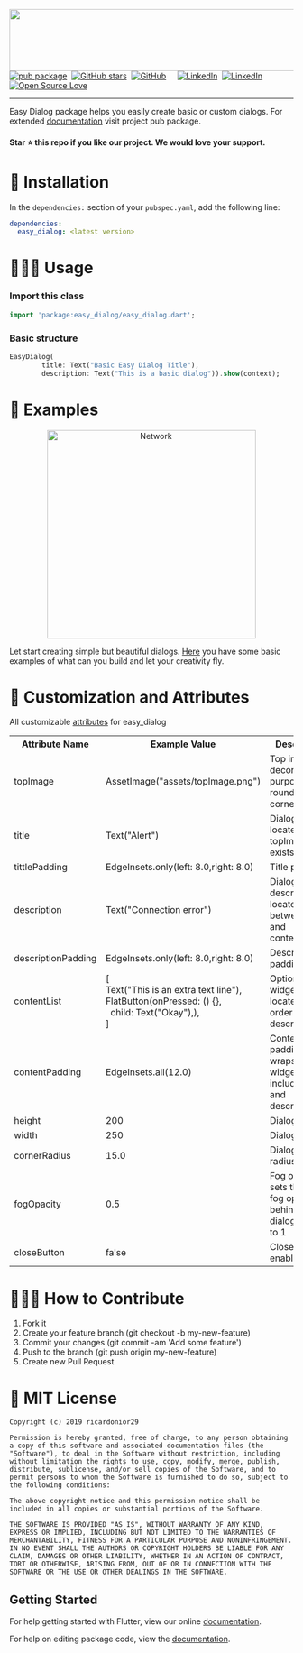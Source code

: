 <img src="https://raw.githubusercontent.com/ricardonior29/easy_dialog/master/example/assets/topImage.png" width="510" height="110" /><br>
[![pub package](https://img.shields.io/pub/v/easy_dialog.svg?color=orange&logo=flutter&logoColor=white)](https://pub.dartlang.org/packages/easy_dialog)&nbsp; [![GitHub stars](https://img.shields.io/github/stars/ricardonior29/easy_dialog.svg?color=blue&label=Stars&logo=GitHub)](https://github.com/ricardonior29/easy_dialog)&nbsp; [![GitHub](https://img.shields.io/github/license/ricardonior29/easy_dialog.svg?color=darkred&label=License)](https://github.com/ricardonior29/easy_dialog/blob/master/LICENSE) &nbsp; &nbsp; [![LinkedIn](https://img.shields.io/badge/LinkedIn-RN-informational.svg?logo=LinkedIn&color=0077b5)](https://www.linkedin.com/in/ricardo-ni%C3%B1o-113507183/)&nbsp; [![LinkedIn](https://img.shields.io/badge/LinkedIn-JD-informational.svg?logo=LinkedIn&color=0077b5)](https://www.linkedin.com/in/javier-duarte-269b82181/)
<br>[![Open Source Love](https://badges.frapsoft.com/os/v3/open-source.png?v=103)](https://opensource.org/) 

[comment]: # (https://github.com/ellerbrock/open-source-badges/)

---
Easy Dialog package helps you easily create basic or custom dialogs.
For extended  [documentation](https://pub.dartlang.org/documentation/easy_dialog/latest/easy_dialog/easy_dialog-library.html) visit project pub package.

#### Star ⭐  this repo if you like our project. We would love your support.

# 🔧 Installation
In the `dependencies:` section of your `pubspec.yaml`, add the following line:

```yaml
dependencies:
  easy_dialog: <latest version>
```

# 👨🏻‍💻 Usage

### Import this class

```dart
import 'package:easy_dialog/easy_dialog.dart';
```
### Basic structure
```dart
EasyDialog(
        title: Text("Basic Easy Dialog Title"),
        description: Text("This is a basic dialog")).show(context);
```

# 📲 Examples

<div style="text-align:center"><img src="https://raw.githubusercontent.com/ricardonior29/easy_dialog/master/example/assets/examples_gif.gif" align = "" height = "370" alt="Network"></div>

Let start creating simple but beautiful dialogs. [Here](https://github.com/ricardonior29/easy_dialog/tree/master/example) you have some basic examples of what can you build and let your creativity fly.

# 🎨 Customization and Attributes

All customizable [attributes](https://pub.dartlang.org/documentation/easy_dialog/latest/easy_dialog/EasyDialog-class.html) for easy_dialog

<table>
    <th>Attribute Name</th>
    <th>Example Value</th>
    <th>Description</th>
    <tr>
        <td>topImage</td>
        <td>AssetImage("assets/topImage.png")</td>
        <td>Top image for decoration purpose with rounded top corners</td>
    </tr>
    <tr>
        <td>title</td>
        <td>Text("Alert")</td>
        <td>Dialog title, located under topImage if exists</td>
    </tr>
    <tr>
        <td>tittlePadding</td>
        <td>EdgeInsets.only(left: 8.0,right: 8.0)</td>
        <td>Title padding</td>
    </tr>
    <tr>
        <td>description</td>
        <td>Text("Connection error")</td>
        <td>Dialog description, located between title and contentList</td>
    </tr>
    <tr>
        <td>descriptionPadding</td>
        <td>EdgeInsets.only(left: 8.0,right: 8.0)</td>
        <td>Description padding</td>
    </tr>
    <tr>
        <td>contentList</td>
        <td>[<br>
              Text("This is an extra text line"),
              FlatButton(onPressed: () {},<br>
              &nbsp; child: Text("Okay"),),<br>
              ]
        </td>
        <td>Optional widget list, located in order before description</td>
    </tr>
    <tr>
        <td>contentPadding</td>
        <td>EdgeInsets.all(12.0)</td>
        <td>Content padding. It wraps all widgets including title and description</td>
    </tr>
    <tr>
        <td>height</td>
        <td>200</td>
        <td>Dialog height</td>
    </tr>
    <tr>
        <td>width</td>
        <td>250</td>
        <td>Dialog width</td>
    </tr>
    <tr>
        <td>cornerRadius</td>
        <td>15.0</td>
        <td>Dialog corner radius</td>
    </tr>
    <tr>
        <td>fogOpacity</td>
        <td>0.5</td>
        <td>Fog opacity, sets the black fog opacity behind our dialog from 0 to 1</td>
    </tr>
    <tr>
        <td>closeButton</td>
        <td>false</td>
        <td>Close button enable/disable</td>
    </tr>
</table>

# 🙋🏻‍♂️ How to Contribute
1. Fork it
2. Create your feature branch (git checkout -b my-new-feature)
3. Commit your changes (git commit -am 'Add some feature')
4. Push to the branch (git push origin my-new-feature)
5. Create new Pull Request


# 📃 MIT License

    Copyright (c) 2019 ricardonior29

    Permission is hereby granted, free of charge, to any person obtaining a copy of this software and associated documentation files (the "Software"), to deal in the Software without restriction, including without limitation the rights to use, copy, modify, merge, publish, distribute, sublicense, and/or sell copies of the Software, and to permit persons to whom the Software is furnished to do so, subject to the following conditions:
    
    The above copyright notice and this permission notice shall be included in all copies or substantial portions of the Software.
    
    THE SOFTWARE IS PROVIDED "AS IS", WITHOUT WARRANTY OF ANY KIND, EXPRESS OR IMPLIED, INCLUDING BUT NOT LIMITED TO THE WARRANTIES OF MERCHANTABILITY, FITNESS FOR A PARTICULAR PURPOSE AND NONINFRINGEMENT. IN NO EVENT SHALL THE AUTHORS OR COPYRIGHT HOLDERS BE LIABLE FOR ANY CLAIM, DAMAGES OR OTHER LIABILITY, WHETHER IN AN ACTION OF CONTRACT, TORT OR OTHERWISE, ARISING FROM, OUT OF OR IN CONNECTION WITH THE SOFTWARE OR THE USE OR OTHER DEALINGS IN THE SOFTWARE.

## Getting Started

For help getting started with Flutter, view our online [documentation](https://flutter.io/).

For help on editing package code, view the [documentation](https://flutter.io/developing-packages/).